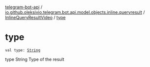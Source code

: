 [telegram-bot-api](../../index.md) / [io.github.oleksivio.telegram.bot.api.model.objects.inline.queryresult](../index.md) / [InlineQueryResultVideo](index.md) / [type](./type.md)

# type

`val type: `[`String`](https://kotlinlang.org/api/latest/jvm/stdlib/kotlin/-string/index.html)

type String Type of the result

